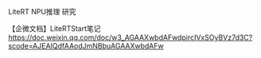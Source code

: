 LiteRT NPU推理 研究

【企微文档】LiteRTStart笔记
https://doc.weixin.qq.com/doc/w3_AGAAXwbdAFwdpircIVxSOyBVz7d3C?scode=AJEAIQdfAAodJmNBbuAGAAXwbdAFw